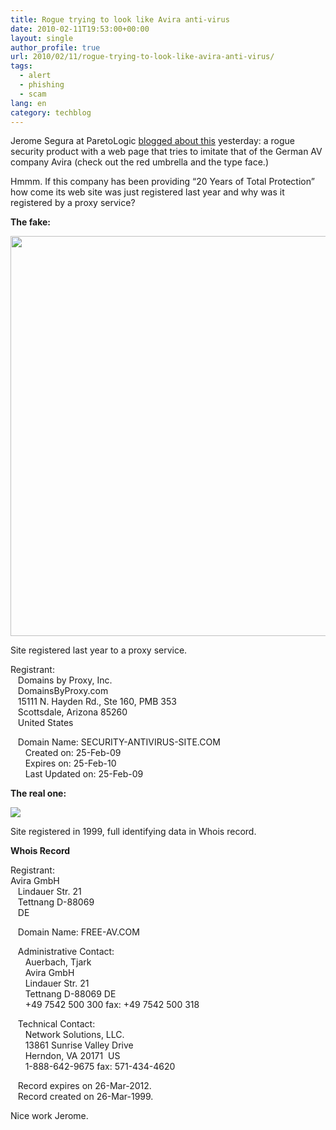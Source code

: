 ```yaml
---
title: Rogue trying to look like Avira anti-virus
date: 2010-02-11T19:53:00+00:00
layout: single
author_profile: true
url: 2010/02/11/rogue-trying-to-look-like-avira-anti-virus/
tags:
  - alert
  - phishing
  - scam
lang: en
category: techblog
---
```

Jerome Segura at ParetoLogic [blogged about this](http://blogs.paretologic.com/malwarediaries/index.php/2010/02/09/avira-look-alike/) yesterday: a rogue security product with a web page that tries to imitate that of the German AV company Avira (check out the red umbrella and the type face.)

Hmmm. If this company has been providing “20 Years of Total Protection” how come its web site was just registered last year and why was it registered by a proxy service?

**The fake:**

<div>
  <a href="http://3.bp.blogspot.com/_vaUVXcmC3OI/S3RO6u522nI/AAAAAAAAA4A/CY08zAmyPps/s1600-h/fake_avira.png" imageanchor="1"><img border="0" height="640" src="http://3.bp.blogspot.com/_vaUVXcmC3OI/S3RO6u522nI/AAAAAAAAA4A/CY08zAmyPps/s640/fake_avira.png" width="624" /></a>
</div>

Site registered last year to a proxy service.

Registrant:  
   Domains by Proxy, Inc.  
   DomainsByProxy.com  
   15111 N. Hayden Rd., Ste 160, PMB 353  
   Scottsdale, Arizona 85260  
   United States

   Domain Name: SECURITY-ANTIVIRUS-SITE.COM  
      Created on: 25-Feb-09  
      Expires on: 25-Feb-10  
      Last Updated on: 25-Feb-09

**The real one:**

<div>
  <a href="http://1.bp.blogspot.com/_vaUVXcmC3OI/S3RO-V35iSI/AAAAAAAAA4I/iBYTfMugujI/s1600-h/Avira.png" imageanchor="1"><img border="0" src="http://1.bp.blogspot.com/_vaUVXcmC3OI/S3RO-V35iSI/AAAAAAAAA4I/iBYTfMugujI/s640/Avira.png" /></a>
</div>

Site registered in 1999, full identifying data in Whois record.

**Whois Record**

Registrant:  
Avira GmbH  
   Lindauer Str. 21  
   Tettnang D-88069  
   DE

   Domain Name: FREE-AV.COM

   Administrative Contact:  
      Auerbach, Tjark                
      Avira GmbH  
      Lindauer Str. 21  
      Tettnang D-88069 DE  
      +49 7542 500 300 fax: +49 7542 500 318

   Technical Contact:  
      Network Solutions, LLC.                  
      13861 Sunrise Valley Drive  
      Herndon, VA 20171  US  
      1-888-642-9675 fax: 571-434-4620

   Record expires on 26-Mar-2012.  
   Record created on 26-Mar-1999.

Nice work Jerome.